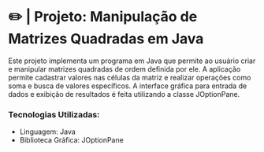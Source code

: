 
# ✏️ | Projeto: Manipulação de Matrizes Quadradas em Java

Este projeto implementa um programa em Java que permite ao usuário criar e manipular matrizes quadradas de ordem definida por ele. A aplicação permite cadastrar valores nas células da matriz e realizar operações como soma e busca de valores específicos. A interface gráfica para entrada de dados e exibição de resultados é feita utilizando a classe JOptionPane.


### Tecnologias Utilizadas:
- Linguagem: Java
- Biblioteca Gráfica: JOptionPane

